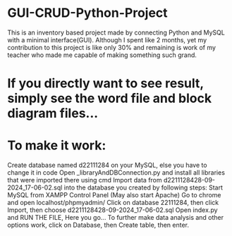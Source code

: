 # GUI-CRUD-Python-Project
This is an inventory based project made by connecting Python and MySQL with a minimal interface(GUI). Although I spent like 2 months, yet my contribution to this project is like only 30% and remaining is work of my teacher who made me capable of making something such grand.
# If you directly want to see result, simply see the word file and block diagram files...
# To make it work:
Create database named d22111284 on your MySQL, else you have to change it in code
Open _libraryAndDBConnection.py and install all libraries that were imported there using cmd
Import data from d2211128428-09-2024_17-06-02.sql into the database you created by following steps:
  Start MySQL from XAMPP Control Panel (May also start Apache)
  Go to chrome and open localhost/phpmyadmin/
  Click on database 22111284, then click Import, then choose d2211128428-09-2024_17-06-02.sql
Open index.py and RUN THE FILE, Here you go...
To further make data analysis and other options work, click on Database, then Create table, then enter.
